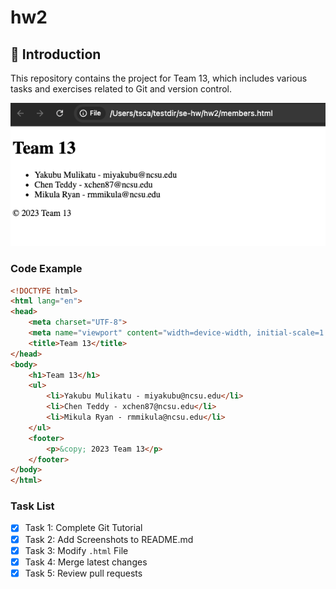 # hw2


## 📝 Introduction

This repository contains the project for Team 13, which includes various tasks and exercises related to Git and version control.

![Project Screenshot](images/screenshot.png)

### Code Example

```html
<!DOCTYPE html>
<html lang="en">
<head>
    <meta charset="UTF-8">
    <meta name="viewport" content="width=device-width, initial-scale=1.0">
    <title>Team 13</title>
</head>
<body>
    <h1>Team 13</h1>
    <ul>
        <li>Yakubu Mulikatu - miyakubu@ncsu.edu</li>
        <li>Chen Teddy - xchen87@ncsu.edu</li>
        <li>Mikula Ryan - rmmikula@ncsu.edu</li>
    </ul>
    <footer>
        <p>&copy; 2023 Team 13</p>
    </footer>
</body>
</html>
```

### Task List

- [x] Task 1: Complete Git Tutorial 
- [x] Task 2: Add Screenshots to README.md
- [x] Task 3: Modify `.html` File  
- [x] Task 4: Merge latest changes  
- [x] Task 5: Review pull requests